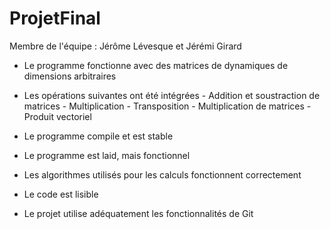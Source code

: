 # ProjetFinal
Membre de l'équipe : Jérôme Lévesque et Jérémi Girard

- Le programme fonctionne avec des matrices de dynamiques de dimensions arbitraires

- Les opérations suivantes ont été intégrées
       - Addition et soustraction de matrices
       - Multiplication
       - Transposition
       - Multiplication de matrices
           -Produit vectoriel
           
- Le programme compile et est stable

- Le programme est laid, mais fonctionnel

- Les algorithmes utilisés pour les calculs fonctionnent correctement

- Le code est lisible

- Le projet utilise adéquatement les fonctionnalités de Git
 
